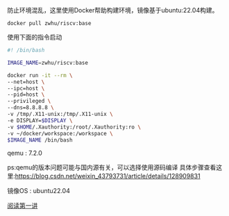 防止环境混乱，这里使用Docker帮助构建环境，镜像基于ubuntu:22.04构建。
```shell
docker pull zwhu/riscv:base
```

使用下面的指令启动
```bash
#! /bin/bash

IMAGE_NAME=zwhu/riscv:base

docker run -it --rm \
--net=host \
--ipc=host \
--pid=host \
--privileged \
--dns=8.8.8.8 \
-v /tmp/.X11-unix:/tmp/.X11-unix \
-e DISPLAY=$DISPLAY \
-v $HOME/.Xauthority:/root/.Xauthority:ro \
-v ~/docker/workspace:/workspace \
$IMAGE_NAME /bin/bash
```


qemu : 7.2.0

ps:qemu的版本问题可能与国内源有关，可以选择使用源码编译 具体步骤查看这里:https://blog.csdn.net/weixin_43793731/article/details/128909831

镜像OS : ubuntu22.04

[阅读第一讲](docs/chapter1.md)